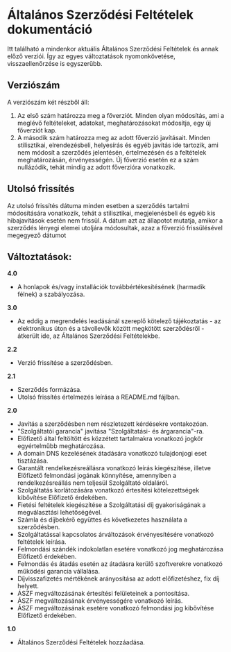 # Általános Szerződési Feltételek dokumentáció

Itt található a mindenkor aktuális Általános Szerződési Feltételek és annak előző verziói. Így az egyes változtatások nyomonkövetése, visszaellenőrzése is egyszerűbb.

## Verziószám

A verziószám két részből áll:

1. Az első szám határozza meg a főverziót. Minden olyan módosítás, ami a meglévő feltételeket, adatokat, meghatározásokat módosítja, egy új főverziót kap.
2. A második szám határozza meg az adott főverzió javításait. Minden stilisztikai, elrendezésbeli, helyesírás és egyéb javítás ide tartozik, ami nem módosít a szerződés jelentésén, értelmezésén és a feltételek meghatározásán, érvényességén. Új főverzió esetén ez a szám nullázódik, tehát mindig az adott főverzióra vonatkozik.

## Utolsó frissítés

Az utolsó frissítés dátuma minden esetben a szerződés tartalmi módosítására vonatkozik, tehát a stilisztikai, megjelenésbeli és egyéb kis hibajavítások esetén nem frissül. A dátum azt az állapotot mutatja, amikor a szerződés lényegi elemei utoljára módosultak, azaz a főverzió frissülésével megegyező dátumot

## Változtatások:

**4.0**

- A honlapok és/vagy installációk továbbértékesítésének (harmadik félnek) a szabályozása.

**3.0**

- Az eddig a megrendelés leadásánál szereplő kötelező tájékoztatás - az elektronikus úton és a távollevők között megkötött szerződésről - átkerült ide, az Általános Szerződési Feltételekbe.

**2.2**

- Verzió frissítése a szerződésben.

**2.1**

- Szerződés formázása.
- Utolsó frissítés értelmezés leírása a README.md fájlban.

**2.0**

- Javítás a szerződésben nem részletezett kérdésekre vontakozóan.
- "Szolgáltatói garancia" javítása "Szolgáltatási- és árgarancia"-ra.
- Előfizető által feltöltött és közzétett tartalmakra vonatkozó jogkör egyértelműbb meghatározása.
- A domain DNS kezelésének átadására vonatkozó tulajdonjogi eset tisztázása.
- Garantált rendelkezésreállásra vonatkozó leírás kiegészítése, illetve Előfizető felmondási jogának könnyítése, amennyiben a rendelkezésreállás nem teljesül Szolgáltató oldaláról.
- Szolgáltatás korlátozására vonatkozó értesítési kötelezettségek kibővítése Előfizető érdekében.
- Fietési feltételek kiegészítése a Szolgáltatási díj gyakoriságának a megválasztási lehetőségével.
- Számla és díjbekérő együttes és következetes használata a szerződésben.
- Szolgáltatással kapcsolatos árváltozások érvényesítésére vonatkozó feltételek leírása.
- Felmondási szándék indokolatlan esetére vonatkozó jog meghatározása Előfizető érdekében.
- Felmondás és átadás esetén az átadásra kerülő szoftverekre vonatkozó működési garancia vállalása.
- Díjvisszafizetés mértékének arányosítása az adott előfizetéshez, fix díj helyett.
- ÁSZF megváltozásának értesítési felületeinek a pontosítása.
- ÁSZF megváltozásának érvényességére vonatkozó leírás.
- ÁSZF megváltozásának esetére vonatkozó felmondási jog kibővítése Előfizető érdekében.

**1.0**

- Általános Szerződési Feltételek hozzáadása.
